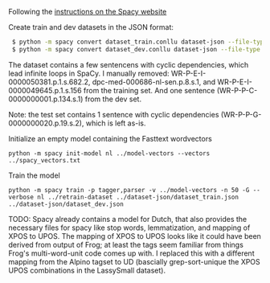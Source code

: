 Following the [instructions on the Spacy website](https://spacy.io/usage/training)

Create train and dev datasets in the JSON format:
```bash
 $ python -m spacy convert dataset_train.conllu dataset-json --file-type json
 $ python -m spacy convert dataset_dev.conllu dataset-json --file-type json
```
The dataset contains a few sentencens with cyclic dependencies, which lead infinite loops in SpaCy.
I manually removed: WR-P-E-I-0000050381.p.1.s.682.2, dpc-med-000686-nl-sen.p.8.s.1, and WR-P-E-I-0000049645.p.1.s.156 from the training set.
And one sentence (WR-P-P-C-0000000001.p.134.s.1) from the dev set.

Note: the test set contains 1 sentence with cyclic dependencies (WR-P-P-G-0000000020.p.19.s.2), which is left as-is.

Initialize an empty model containing the Fasttext wordvectors
```
python -m spacy init-model nl ../model-vectors --vectors ../spacy_vectors.txt 
```

Train the model
```
python -m spacy train -p tagger,parser -v ../model-vectors -n 50 -G --verbose nl ../retrain-dataset ../dataset-json/dataset_train.json ../dataset-json/dataset_dev.json
```

TODO:
Spacy already contains a model for Dutch, that also provides the necessary files for spacy like stop words, lemmatization, and mapping of XPOS to UPOS.
The mapping of XPOS to UPOS looks like it could have been derived from output of Frog; at least the tags seem familiar from things Frog's multi-word-unit code comes up with.
I replaced this with a different mapping from the Alpino tagset to UD (bascially grep-sort-unique the XPOS UPOS combinations in the LassySmall dataset).

